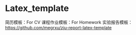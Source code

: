 # Latex_template

简历模板：For CV 
课程作业模板：For Homework 
实验报告模板：https://github.com/megrxu/zju-report-latex-template 

